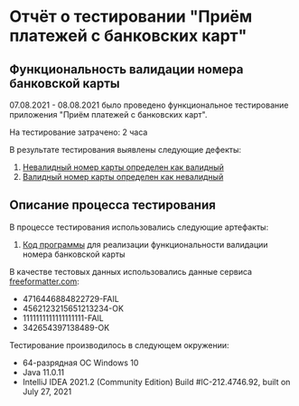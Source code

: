 # Отчёт о тестировании "Приём платежей с банковских карт"

## Функциональность валидации номера банковской карты

07.08.2021 - 08.08.2021 было проведено функциональное тестирование приложения "Приём платежей с банковских карт".

На тестирование затрачено: 2 часа

В результате тестирования выявлены следующие дефекты:
1. [Невалидный номер карты определен как валидный](https://github.com/anay333/javahomework1/issues/1#issue-963294552)
2. [Валидный номер карты определен как невалидный](https://github.com/anay333/javahomework1/issues/2#issue-963300457)


## Описание процесса тестирования

В процессе тестирования использовались следующие артефакты:
1. [Код программы](https://github.com/anay333/javahomework1/blob/1617aa279c662aefb8ff46b237730ba786b3080a/%D0%98%D1%81%D1%85%D0%BE%D0%B4%D0%BD%D1%8B%D0%B9%20%D0%BA%D0%BE%D0%B4) для реализации функциональности валидации номера банковской карты


В качестве тестовых данных использовались данные сервиса [freeformatter.com](https://www.freeformatter.com/credit-card-number-generator-validator.html):
* 4716446884822729-FAIL
* 4562123215651213234-OK
* 1111111111111111111-FAIL
* 342654397138489-OK

Тестирование производилось в следующем окружении:
* 64-разрядная ОС Windows 10
* Java 11.0.11
* IntelliJ IDEA 2021.2 (Community Edition)
Build #IC-212.4746.92, built on July 27, 2021

